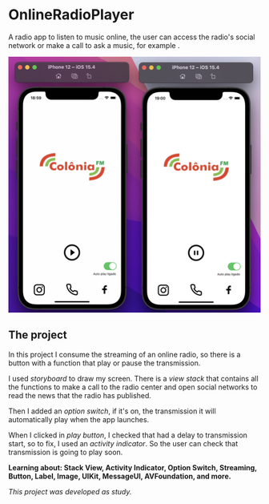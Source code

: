 # OnlineRadioPlayer
A radio app to listen to music online, the user can access the radio's social network or make a call to ask a music, for example .

![ezcv logo](Images/OnlineRadioPlayerScreenShot.png)

## The project
In this project I consume the streaming of an online radio, so there is a button with a function that play or pause the transmission.

I used *storyboard* to draw my screen. There is a *view stack* that contains all the functions to make a call to the radio center and open social networks to read the news that the radio has published.

Then I added an *option switch*, if it's on, the transmission  it will automatically play when the app launches.

When I clicked in *play button*, I checked that had a delay to transmission start, so to fix, I used an *activity indicator*. So the user can check that transmission is going to play soon.

**Learning about: Stack View, Activity Indicator, Option Switch, Streaming, Button, Label, Image, UIKit, MessageUI, AVFoundation, and more.**

*This project was developed as study.*
